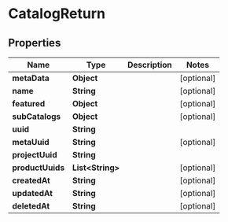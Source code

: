 

# CatalogReturn


## Properties

| Name | Type | Description | Notes |
|------------ | ------------- | ------------- | -------------|
|**metaData** | **Object** |  |  [optional] |
|**name** | **String** |  |  [optional] |
|**featured** | **Object** |  |  [optional] |
|**subCatalogs** | **Object** |  |  [optional] |
|**uuid** | **String** |  |  |
|**metaUuid** | **String** |  |  [optional] |
|**projectUuid** | **String** |  |  |
|**productUuids** | **List&lt;String&gt;** |  |  [optional] |
|**createdAt** | **String** |  |  [optional] |
|**updatedAt** | **String** |  |  [optional] |
|**deletedAt** | **String** |  |  [optional] |



